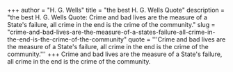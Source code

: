 +++
author = "H. G. Wells"
title = "the best H. G. Wells Quote"
description = "the best H. G. Wells Quote: Crime and bad lives are the measure of a State's failure, all crime in the end is the crime of the community."
slug = "crime-and-bad-lives-are-the-measure-of-a-states-failure-all-crime-in-the-end-is-the-crime-of-the-community"
quote = '''Crime and bad lives are the measure of a State's failure, all crime in the end is the crime of the community.'''
+++
Crime and bad lives are the measure of a State's failure, all crime in the end is the crime of the community.
